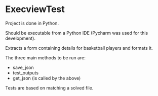 # ExecviewTest
Project is done in Python.

Should be executable from a Python IDE (Pycharm was used for this development).

Extracts a form containing details for basketball players and formats it.

The three main methods to be run are:
- save_json
- test_outputs
- get_json (is called by the above)

Tests are based on matching a solved file.
